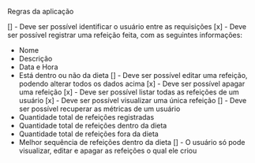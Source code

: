 Regras da aplicação

[] - Deve ser possível identificar o usuário entre as requisições
[x] - Deve ser possível registrar uma refeição feita, com as seguintes informações: 
* Nome
* Descrição
* Data e Hora
* Está dentro ou não da dieta
[] - Deve ser possível editar uma refeição, podendo alterar todos os dados acima
[x] - Deve ser possível apagar uma refeição
[x] - Deve ser possível listar todas as refeições de um usuário
[x] - Deve ser possível visualizar uma única refeição
[] - Deve ser possível recuperar as métricas de um usuário
* Quantidade total de refeições registradas
* Quantidade total de refeições dentro da dieta
* Quantidade total de refeições fora da dieta
* Melhor sequência de refeições dentro da dieta
[] - O usuário só pode visualizar, editar e apagar as refeições o qual ele criou


